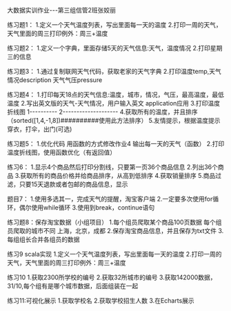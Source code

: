 大数据实训作业---第三组信管2班张姣丽

练习题1： 1.定义一个天气温度列表，写出里面每一天的温度 2.打印一周的天气，天气里面的周三打印例外：周三+温度

练习题2： 1.定义一个字典，里面存储5天的天气信息:天气，温度情况 2.打印星期三的信息

练习题3： 1.通过复制联网天气代码，获取老家的天气字典 2.打印温度temp,天气情况description 天气气压pressure

练习题4： 1.打印每天18点的天气信息:温度，城市，情况，气压，最高温度，最低温度 2.写出英文版的天气-天气情况，用户输入英文 application应用 3.打印温度折线图 1---------- 2-------------------- 4.获取所有的温度，并且排序（sorted([1,4,-1,8])##########使用此方法排序） 5.友情提示，根据温度提示穿衣，打伞，出门(可选)

练习题5： 1.优化代码 用函数的方式修改作业4 输出每一天的天气（函数） 2.打印温度折线图，使用函数优化（有返回值）

练习6： 1.显示4个商品然后打印分割线，只要第一页36个商品信息 2.列出36个商品 3.获取所有的商品价格并给商品排序，从高到低排序 4.获取销量排序 5.商品过滤，只要15天退款或者包邮的商品信息，显示

题目7： 1.使用多选其一，完成天气的提醒，淘宝客户端 2.一定要多次使用for循环，偶尔使用while循环 3.使用到break，continue语句

练习题8：保存淘宝数据（小组项目） 1.每个组员爬取某个商品100页数据 每个组员爬取的城市不同 上海，北京，成都 2.保存淘宝商品信息，并且保存为txt文件 3.每组组长合并各组员的数据

练习9 scala实现 1.定义一个天气温度列表，写出里面每一天的温度 2.打印一周的天气，天气里面的周三打印例外：周三+温度

练习10 1.获取2300所学校的编号 2.获取32所城市的编号 3.获取142000数据，31/10,每个组有是哪个城市数据，后面组装在一起

练习11:可视化展示 1.获取学校名 2.获取学校招生人数 3.在Echarts展示
